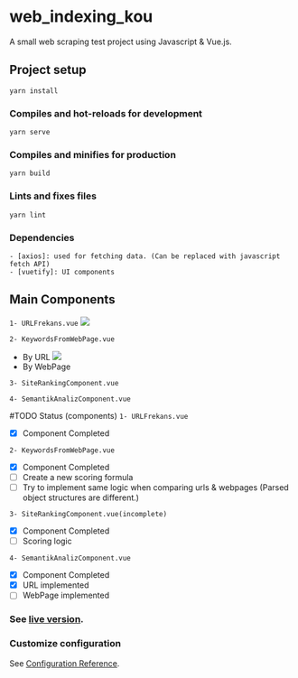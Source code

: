 # web_indexing_kou
A small web scraping test project using Javascript & Vue.js.  

## Project setup
```
yarn install
```

### Compiles and hot-reloads for development
```
yarn serve
```

### Compiles and minifies for production
```
yarn build
```

### Lints and fixes files
```
yarn lint
```

### Dependencies
```
- [axios]: used for fetching data. (Can be replaced with javascript fetch API)
- [vuetify]: UI components
```

## Main Components
```1- URLFrekans.vue```
![](gifs/gif-page-1.gif)

```2- KeywordsFromWebPage.vue```
- By URL
  ![](gifs/gif-page-2.gif)
- By WebPage
  
```3- SiteRankingComponent.vue```

```4- SemantikAnalizComponent.vue```

#TODO Status (components)
```1- URLFrekans.vue```
- [x] Component Completed

```2- KeywordsFromWebPage.vue```
- [x] Component Completed
- [ ] Create a new scoring formula
- [ ] Try to implement same logic when comparing urls & webpages (Parsed object
  structures are different.)

```3- SiteRankingComponent.vue(incomplete)```
- [X] Component Completed
- [ ] Scoring logic

```4- SemantikAnalizComponent.vue```
- [x] Component Completed
- [x] URL implemented
- [ ] WebPage implemented

### See [live version](https://musical-doodle.vercel.app/).

### Customize configuration
See [Configuration Reference](https://cli.vuejs.org/config/).
